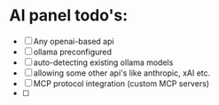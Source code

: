 # AI panel todo's:
- [ ] Any openai-based api
- [ ] ollama preconfigured
- [ ] auto-detecting existing ollama models
- [ ] allowing some other api's like anthropic, xAI etc.
- [ ] MCP protocol integration (custom MCP servers)
- [ ] 